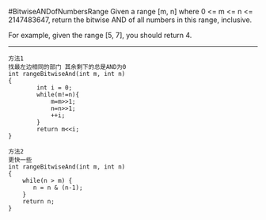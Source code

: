 #BitwiseANDofNumbersRange
Given a range [m, n] where 0 <= m <= n <= 2147483647, return the bitwise AND of all numbers in this range, inclusive.

For example, given the range [5, 7], you should return 4.


---



```
方法1
找最左边相同的部门 其余剩下的总是AND为0
int rangeBitwiseAnd(int m, int n)
{
        int i = 0;
        while(m!=n){
            m=m>>1;
            n=n>>1;
            ++i;        
        }
        return m<<i;
}

方法2
更快一些
int rangeBitwiseAnd(int m, int n)
{
    while(n > m) { 
       n = n & (n-1);
    }
    return n;
}
```